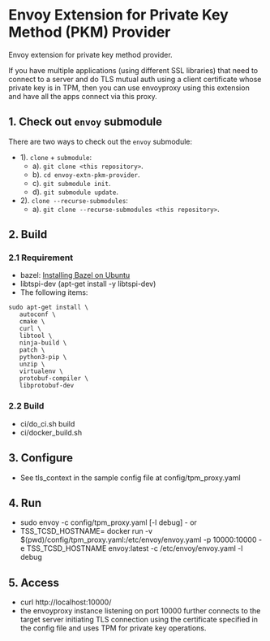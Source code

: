 # Envoy Extension for Private Key Method (PKM) Provider

Envoy extension for private key method provider.

If you have multiple applications (using different SSL libraries) that need to connect to a server and do TLS mutual auth using a client certificate whose private key is in TPM, then you can use envoyproxy using this extension and have all the apps connect via this proxy. 

## 1. Check out `envoy` submodule

There are two ways to check out the `envoy` submodule:
- 1). `clone` + `submodule`:
  - a). `git clone <this repository>`.
  - b). `cd envoy-extn-pkm-provider`.
  - c). `git submodule init`.
  - d). `git submodule update`.
- 2). `clone --recurse-submodules`:
  - a). `git clone --recurse-submodules <this repository>`.

## 2. Build

### 2.1 Requirement

* bazel: [Installing Bazel on Ubuntu](https://bazel.build/install/ubuntu)
* libtspi-dev (apt-get install -y libtspi-dev)
* The following items:

```
sudo apt-get install \
   autoconf \
   cmake \
   curl \
   libtool \
   ninja-build \
   patch \
   python3-pip \
   unzip \
   virtualenv \
   protobuf-compiler \
   libprotobuf-dev
```

### 2.2 Build

* ci/do_ci.sh build
* ci/docker_build.sh

## 3. Configure

* See tls_context in the sample config file at config/tpm_proxy.yaml

## 4. Run

* sudo envoy -c config/tpm_proxy.yaml  [-l debug] - or
* TSS_TCSD_HOSTNAME=<host-ip> docker run -v $(pwd)/config/tpm_proxy.yaml:/etc/envoy/envoy.yaml -p 10000:10000 -e TSS_TCSD_HOSTNAME  envoy:latest -c /etc/envoy/envoy.yaml -l debug

## 5. Access

* curl http://localhost:10000/
* the envoyproxy instance listening on port 10000 further connects to the target server
  initiating TLS connection using the certificate specified in the config file and uses TPM
  for private key operations.
